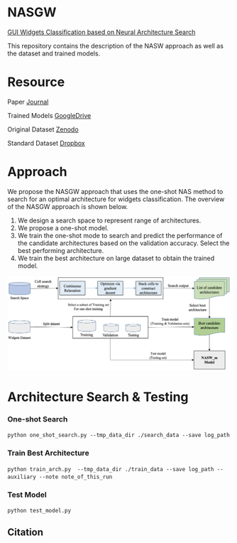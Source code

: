 # NASGW
[GUI Widgets Classification based on Neural Architecture Search](#)
 
 This repository contains the description of the NASW approach as well as the dataset and trained models. 

# Resource
Paper [Journal](#)

Trained Models [GoogleDrive](https://drive.google.com/file/d/1tVqJ_buFrI_r2tKYY6LMvWdxGPjmmvra/view?usp=sharing)

Original Dataset [Zenodo](https://zenodo.org/record/2530277#.YWgqL0lfiUl)

Standard Dataset [Dropbox](https://www.dropbox.com/sh/dqy52o900ijyxz2/AAAslJzQ2slZqpQzI7ZRI6tia?dl=0)

# Approach 
We propose the NASGW approach that uses the one-shot NAS method to search for an optimal architecture for widgets classification. The overview of the NASGW approach is shown below.
1. We design a search space to represent range of architectures.
2. We propose a one-shot model. 
3. We train the one-shot mode to search and predict the performance of the candidate architectures based on the validation accuracy. Select the best performing architecture.
4. We train the best architecture on large dataset to obtain the trained model. 

![Fig. 6](https://github.com/talk2kabir/NASGW/blob/main/NASW_overview.png)

# Architecture Search & Testing

### One-shot Search
`python one_shot_search.py --tmp_data_dir ./search_data --save log_path` 

### Train Best Architecture
`python train_arch.py  --tmp_data_dir ./train_data --save log_path --auxiliary --note note_of_this_run` 

### Test Model
`python test_model.py` 

## Citation


